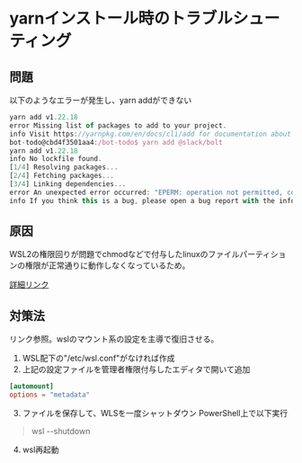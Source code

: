 # yarnインストール時のトラブルシューティング

## 問題

以下のようなエラーが発生し、yarn addができない
``` js
yarn add v1.22.18
error Missing list of packages to add to your project.
info Visit https://yarnpkg.com/en/docs/cli/add for documentation about this command.
bot-todo@cbd4f3501aa4:/bot-todo$ yarn add @slack/bolt
yarn add v1.22.18
info No lockfile found.
[1/4] Resolving packages...
[2/4] Fetching packages...
[3/4] Linking dependencies...
error An unexpected error occurred: "EPERM: operation not permitted, copyfile '/home/bot-todo/.cache/yarn/v6/npm-@slack-oauth-2.5.4-94882a57068ae837720291ab875fe08d276ace77-integrity/node_modules/@slack/oauth/README.md' -> '/bot-todo/node_modules/@slack/oauth/README.md'".
info If you think this is a bug, please open a bug report with the information provided in "/bot-todo/yarn-error.log".
```

## 原因

WSL2の権限回りが問題でchmodなどで付与したlinuxのファイルパーティションの権限が正常通りに動作しなくなっているため。

[詳細リンク](https://alessandrococco.com/2021/01/wsl-how-to-resolve-operation-not-permitted-error-on-cloning-a-git-repository)

## 対策法

リンク参照。wslのマウント系の設定を主導で復旧させる。

1. WSL配下の"/etc/wsl.conf"がなければ作成
2. 上記の設定ファイルを管理者権限付与したエディタで開いて追加
``` conf
[automount]
options = "metadata"
```
3. ファイルを保存して、WLSを一度シャットダウン PowerShell上で以下実行
> wsl --shutdown
4. wsl再起動